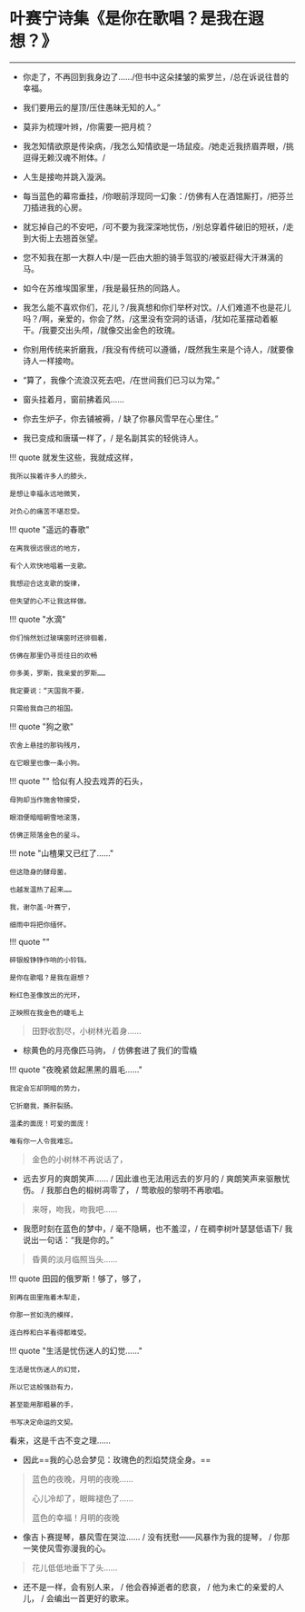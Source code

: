 # 叶赛宁诗集《是你在歌唱？是我在遐想？》

------

- 你走了，不再回到我身边了……/但书中这朵揉皱的紫罗兰，/总在诉说往昔的幸福。
 
 
- 我们要用云的屋顶/压住愚昧无知的人。”
 
 
- 莫非为梳理叶辫，/你需要一把月梳？
 
- 我怎知情欲原是传染病，/我怎么知情欲是一场鼠疫。/她走近我挤眉弄眼，/挑逗得无赖汉魂不附体。/

- 人生是接吻并跳入漩涡。
 
- 每当蓝色的幕帘垂挂，/你眼前浮现同一幻象：/仿佛有人在酒馆厮打，/把芬兰刀插进我的心房。
 
 
- 就忘掉自己的不安吧，/可不要为我深深地忧伤，/别总穿着件破旧的短袄，/走到大街上去翘首张望。
 
 
- 您不知我在那一大群人中/是一匹由大胆的骑手驾驭的/被驱赶得大汗淋漓的马。
 
 
- 如今在苏维埃国家里，/我是最狂热的同路人。
 

- 我怎么能不喜欢你们，花儿？/我真想和你们举杯对饮。/人们难道不也是花儿吗？/啊，亲爱的，你会了然，/这里没有空洞的话语，/犹如花茎摆动着躯干。/我要交出头颅，/就像交出金色的玫瑰。
 
 
- 你别用传统来折磨我，/我没有传统可以遵循，/既然我生来是个诗人，/就要像诗人一样接吻。
- “算了，我像个流浪汉死去吧，/在世间我们已习以为常。”

- 窗头挂着月，窗前拂着风……
  
- 你去生炉子，你去铺被褥，/ 缺了你暴风雪早在心里住。”
 
 
- 我已变成和唐璜一样了，/ 是名副其实的轻佻诗人。
 

!!! quote 
    就发生这些，我就成这样，
    
    我所以挨着许多人的膝头，
    
    是想让幸福永远地微笑，
    
    对负心的痛苦不堪忍受。
 
!!! quote "遥远的春歌"
 
    在离我很远很远的地方，
    
    有个人欢快地唱着一支歌。
    
    我想迎合这支歌的旋律，
    
    但失望的心不让我这样做。
 
!!! quote "水滴"
 
    
    你们悄然划过玻璃窗时还徘徊着，
    
    仿佛在那里仍寻觅往日的欢畅
    
    你多美，罗斯，我亲爱的罗斯……
    
    我定要说：“天国我不要，
    
    只需给我自己的祖国。
 
!!! quote "狗之歌"
 
    农舍上悬挂的那钩残月，

    在它眼里也像一条小狗。
 
 
!!! quote ""
    恰似有人投去戏弄的石头，
    
    母狗却当作施舍物接受，
    
    眼泪便暗暗朝雪地滚落，
    
    仿佛正陨落金色的星斗。
 
!!! note "山楂果又已红了……"
 
    但这隐身的酵母菌，
    
    也越发温热了起来……
    
    我，谢尔盖·叶赛宁，
    
    细雨中将把你缅怀。
 

 
!!! quote ""

    碎银般铮铮作响的小铃铛，
    
    是你在歌唱？是我在遐想？
    
    粉红色圣像放出的光环，
    
    正映照在我金色的睫毛上
 
> 田野收割尽，小树林光着身……
 
- 棕黄色的月亮像匹马驹， / 仿佛套进了我们的雪橇
 

!!! quote "夜晚紧敛起黑黑的眉毛……"
 
    我定会忘却阴暗的势力，
    
    它折磨我，撕肝裂肠。
    
    温柔的面庞！可爱的面庞！
    
    唯有你一人令我难忘。
  
> 金色的小树林不再说话了，
 
- 远去岁月的爽朗笑声…… / 因此谁也无法用远去的岁月的 / 爽朗笑声来驱散忧伤。 / 我那白色的椴树凋零了， / 莺歌般的黎明不再歌唱。
 
> 来呀，吻我，吻我吧……
 
- 我愿时刻在蓝色的梦中，/ 毫不隐瞒，也不羞涩，/ 在稠李树叶瑟瑟低语下/ 我说出一句话：“我是你的。”
 
> 昏黄的淡月临照当头……
 
!!! quote 
    田园的俄罗斯！够了，够了，
    
    别再在田里拖着木犁走，
    
    你那一贫如洗的模样，
    
    连白桦和白羊看得都难受。
 
!!! quote  "生活是忧伤迷人的幻觉……"
 
    生活是忧伤迷人的幻觉，
    
    所以它这般强劲有力，
    
    甚至能用那粗暴的手，
    
    书写决定命运的文契。
 
看来，这是千古不变之理……
 
- 因此==我的心总会梦见：玫瑰色的烈焰焚烧全身。==
 
> 蓝色的夜晚，月明的夜晚……
> 
> 心儿冷却了，眼眸褪色了……
> 
> 蓝色的幸福！月明的夜晚
 
- 像吉卜赛提琴，暴风雪在哭泣…… / 没有抚慰——风暴作为我的提琴， / 你那一笑使风雪弥漫我的心。
 
> 花儿低低地垂下了头……
 
- 还不是一样，会有别人来， / 他会吞掉逝者的悲哀， / 他为未亡的亲爱的人儿， / 会编出一首更好的歌来。
